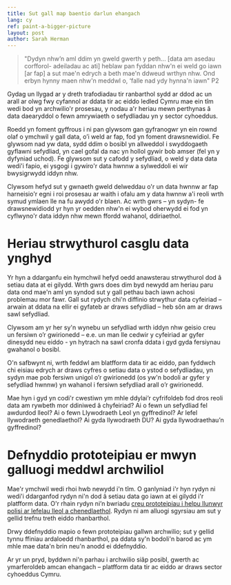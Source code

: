 ```yaml
---
title: Sut gall map baentio darlun ehangach
lang: cy
ref: paint-a-bigger-picture
layout: post
author: Sarah Herman
---
```

> "Dydyn nhw’n aml ddim yn gweld gwerth y peth... [data am asedau corfforol- adeiladau ac ati] heblaw pan fyddan nhw'n ei weld go iawn [ar fap] a sut mae'n edrych a beth mae'n ddweud wrthyn nhw. Ond erbyn hynny maen nhw'n meddwl o, ‘falle nad ydy hynna'n iawn" P2

Gydag un llygad ar y dreth trafodiadau tir ranbarthol sydd ar ddod ac un arall ar olwg fwy cyfannol ar ddata tir ac eiddo ledled Cymru mae ein tîm wedi bod yn archwilio'r prosesau, y nodau a'r heriau mewn perthynas â data daearyddol o fewn amrywiaeth o sefydliadau yn y sector cyhoeddus.

Roedd yn foment gyffrous i ni pan glywsom gan gyfranogwr yn ein rownd olaf o ymchwil y gall data, o’i weld ar fap, fod yn foment drawsnewidiol. Fe glywsom nad yw data, sydd ddim o bosibl yn allweddol i swyddogaeth gyflawni sefydliad, yn cael gofal da nac yn hollol gywir bob amser (fel yn y dyfyniad uchod). Fe glywsom sut y cafodd y sefydliad, o weld y data data wedi'i fapio, ei ysgogi i gywiro'r data hwnnw a sylweddoli ei wir bwysigrwydd iddyn nhw.

Clywsom hefyd sut y gwnaeth gweld delweddau o'r un data hwnnw ar fap harneisio'r egni i roi prosesau ar waith i ofalu am y data hwnnw a'i reoli wrth symud ymlaen lle na fu awydd o'r blaen. Ac wrth gwrs – yn sydyn- fe drawsnewidiodd yr hyn yr oedden nhw'n ei wybod oherwydd ei fod yn cyflwyno'r data iddyn nhw mewn ffordd wahanol, ddiriaethol.

# Heriau strwythurol casglu data ynghyd
Yr hyn a ddarganfu ein hymchwil hefyd oedd anawsterau strwythurol dod â setiau data at ei gilydd. Wrth gwrs does dim byd newydd am heriau paru data ond mae'n aml yn syndod sut y gall pethau bach iawn achosi problemau mor fawr. Gall sut rydych chi'n diffinio strwythur data cyfeiriad – arwain at ddata na ellir ei gyfateb ar draws sefydliad – heb sôn am ar draws sawl sefydliad.

Clywsom am yr her sy'n wynebu un sefydliad wrth iddyn nhw geisio creu un fersiwn o’r gwirionedd – e.e. un man lle cedwir y cyfeiriad ar gyfer dinesydd neu eiddo - yn hytrach na sawl cronfa ddata i gyd gyda fersiynau gwahanol o bosibl.

O'n safbwynt ni, wrth feddwl am blatfform data tir ac eiddo, pan fyddwch chi eisiau edrych ar draws cyfres o setiau data o ystod o sefydliadau, yn sydyn mae pob fersiwn unigol o’r gwirionedd (os yw'n bodoli ar gyfer y sefydliad hwnnw) yn wahanol i fersiwn sefydliad arall o’r gwirionedd.

Mae hyn i gyd yn codi'r cwestiwn ym mhle ddylai’r cyfrifoldeb fod dros reoli data am rywbeth mor ddiniwed â chyfeiriad? Ai o fewn un sefydliad fel awdurdod lleol? Ai o fewn Llywodraeth Leol yn gyffredinol? Ar lefel llywodraeth genedlaethol? Ai gyda llywodraeth DU? Ai gyda llywodraethau’n gyffredinol?

# Defnyddio prototeipiau er mwyn galluogi meddwl archwiliol

Mae'r ymchwil wedi rhoi hwb newydd i'n tîm. O ganlyniad i'r hyn rydyn ni wedi'i ddarganfod rydyn ni'n dod â setiau data go iawn at ei gilydd i'r platfform data. O'r rhain rydyn ni’n bwriadu [creu prototeipiau i helpu llunwyr polisi ar lefelau lleol a chenedlaethol](https://wra-prototypes.herokuapp.com/cy/index). Rydyn ni am alluogi sgyrsiau am sut y gellid trefnu treth eiddo rhanbarthol.

Drwy ddefnyddio mapio o fewn prototeipiau gallwn archwilio; sut y gellid tynnu ffiniau ardaloedd rhanbarthol, pa ddata sy'n bodoli'n barod ac ym mhle mae data'n brin neu'n anodd ei ddefnyddio.

Ar yr un pryd, byddwn ni'n parhau i archwilio siâp posibl, gwerth ac ymarferoldeb amcan ehangach – platfform data tir ac eiddo ar draws sector cyhoeddus Cymru.
